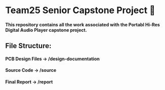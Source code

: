 # Team25 Senior Capstone Project 🍎
#### This repository contains all the work associated with the Portabl Hi-Res Digital Audio Player capstone project.
## File Structure:
#### PCB Design Files -> /design-documentation <br>
#### Source Code -> /source <br>
#### Final Report -> /report <br>
